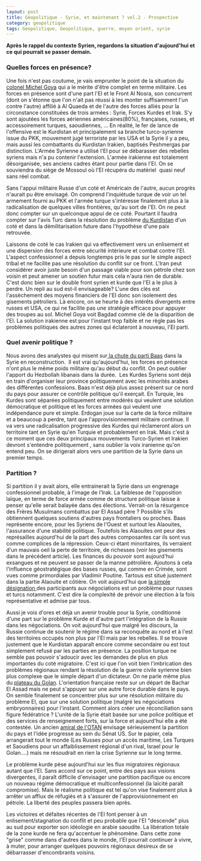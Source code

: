 ```yaml
---
layout: post
title: Géopolitique - Syrie, et maintenant ? vol.2 - Prospective
category: geopolitique
tags: Geopolitique, Geopolitique, guerre, moyen orient, syrie
---
```

**Après le rappel du contexte Syrien, regardons la situation d'aujourd'hui et ce qui pourrait se passer demain.**

### Quelles forces en présence?

Une fois n'est pas coutume, je vais emprunter le point de la situation du <a href="http://lavoiedelepee.blogspot.fr/2016/03/detruire-daech-point-de-situation.html">colonel Michel Goya</a> qui a le mérite d'être complet en terme militaire. Les forces en présence sont d'une part l'EI et le Front Al Nosra, son concurrent (dont on s'étonne que l'on n'ait pas réussi à les monter suffisamment l'un contre l'autre) affilié à Al Quaeda et de l'autre des forces alliés pour la circonstance constituées de trois armées : Syrie, Forces Kurdes et Irak. S'y sont ajoutées les forces aériennes américaines(80%), françaises, russes, et accessoirement turques, saoudiennes, ... En réalité, le fer de lance de l'offensive est le Kurdistan et principalement sa branche turco-syrienne issue du PKK, mouvement jugé terroriste par les USA et la Syrie il y a peu, mais aussi les combattants du Kurdistan Irakien, baptisés Peshmergas par distinction. L'Armée Syrienne a utilisé l'EI pour se débarasser des rebelles syriens mais n'a pu contenir l'extension. L'armée irakienne est totalement désorganisée, ses anciens cadres étant pour partie dans l'EI. On se souviendra du siège de Mossoul où l'EI récupéra du matériel  quasi neuf sans réel combat.

Sans l'appui militaire Russe d'un coté et Américain de l'autre, aucun progrès n'aurait pu être envisagé. On comprend l'inquiétude turque de voir un tel armement fourni au PKK et l'armée turque s'intéresse finalement plus à la radicalisation de quelques villes frontières, qu'au sort de l'EI. On ne peut donc compter sur un quelconque appui de ce coté. Pourtant il faudra compter sur l'avis Turc dans la résolution du problème <a href="https://icezine.wordpress.com/2016/03/21/kurdistan-nouvel-enjeu-du-moyen-orient/">du Kurdistan</a> d'un coté et dans la démilitarisation future dans l'hypothèse d'une paix retrouvée.

Laissons de coté le cas Irakien qui va effectivement vers un enlisement et une dispersion des forces entre sécurité intérieure et combat contre l'EI. L'aspect confessionnel a depuis longtemps pris le pas sur le simple aspect tribal et ne facilite pas une résolution du conflit sur ce front. L'Iran peut considérer avoir juste besoin d'un passage viable pour son pétrole chez son voisin et peut amener un soutien futur mais cela n'aura rien de durable. C'est donc bien sur le double front syrien et kurde que l'EI a le plus à perdre. Un repli au sud est-il envisageable? L'une des clés est l'assèchement des moyens financiers de l'EI donc son isolement des gisements pétroliers. Là encore, on se heurte à des intérêts divergents entre russes et USA, ce qui ne facilite pas une stratégie efficace pour appuyer des troupes au sol. Michel Goya voit Bagdad comme clé de la disparition de l'EI. La solution irakienne est pour l'instant trop faible et ne règle pas les problèmes politiques des autres zones qui éclateront à nouveau, l'EI parti.

### Quel avenir politique ?

Nous avons des analystes qui misent sur<a href="http://mondediplo.com/blogs/the-end-of-syria-s-baathist-dictatorship"> la chute du parti Baas</a> dans la Syrie en reconstruction.  Il est vrai qu'aujourd'hui, les forces en présence n'ont plus le même poids militaire qu'au début du conflit. On peut oublier l'apport du Hezbollah libanais dans la durée.  Les Kurdes Syriens sont déjà en train d'organiser leur province politiquement avec les minorités arabes des différentes confessions. Baas n'est déjà plus assez présent sur ce nord du pays pour assurer ce contrôle politique qu'il exerçait. En Turquie, les Kurdes sont séparées politiquement entre modérés qui veulent une solution démocratique et politique et les forces armées qui veulent une indépendance pure et simple. Erdogan joue sur la carte de la force militaire et a beaucoup à perdre, tant que l'approvisionnement militaire continue. Il va vers une radicalisation progressive des Kurdes qui réclameront alors un territoire tant en Syrie qu'en Turquie et probablement en Irak. Mais c'est à ce moment que ces deux principaux mouvements Turco-Syrien et Irakien devront s'entendre politiquement , sans oublier la voix iranienne qu'on entend peu. On se dirigerait alors vers une partition de la Syrie dans un premier temps.

### Partition ?

Si partition il y avait alors, elle entrainerait la Syrie dans un engrenage confessionnel probable, à l'image de l'Irak. La faiblesse de l'opposition laïque, en terme de force armée comme de structure politique laisse à penser qu'elle serait balayée dans des élections. Verrait-on la résurgence des Frères Musulmans combattus par El Assad père ? Possible s'ils obtiennent quelques soutiens d'autres pays frontaliers ou proches. Baas représente encore, pour les Syriens de l'Ouest et surtout les Alaouites, l'assurance d'une stabilité politique. Toutefois les Alaouites ont peur des représailles aujourd'hui de la part des autres composantes car ils sont vus comme complices de la répression. Ceux-ci étant minoritaires, ils verraient d'un mauvais oeil la perte de territoire, de richesses (voir les gisements dans le précédent article). Les finances du pouvoir sont aujourd'hui exsangues et ne peuvent se passer de la manne pétrolière. Ajoutons à cela l'influence géostratégique des bases russes, qui comme en Crimée, sont vues comme primordiales par Vladimir Poutine. Tartous est situé justement dans la partie Alaouite et côtière. On voit aujourd'hui que <a href="http://www.france24.com/fr/20160128-syrie-negociations-geneve-opposition-participation-rebelles-regime-onu-paix">la simple désignation </a>des participants aux négociations est un problème pour russes et turcs notamment. C'est dire la complexité de prévoir une élection à la fois représentative et admise par tous.

Aussi je vois d'ores et déjà un avenir trouble pour la Syrie, conditionné d'une part sur le problème Kurde et d'autre part l'intégration de la Russie dans les négociations. On voit aujourd'hui que malgré les discours, la Russie continue de soutenir le régime dans sa reconquête au nord et à l'est des territoires occupés non plus par l'EI mais par les rebelles. Il se trouve justement que le Kurdistan apparaît encore comme secondaire ou est tout simplement refusé par les parties en présence. La position turque ne semble pas pouvoir s'adoucir avec les demandes de plus en plus importantes du coté migratoire. C'est ici que l'on voit bien l'imbrication des problèmes régionaux rendant la résolution de la guerre civile syrienne bien plus complexe que le simple départ d'un dictateur. On ne parle même plus du <a href="https://fr.wikipedia.org/wiki/Plateau_du_Golan">plateau du Golan</a>. L'orientation française reste sur un départ de Bachar El Assad mais ne peut s'appuyer sur une autre force durable dans le pays. On semble finalement se concentrer plus sur une résolution militaire du problème EI, que sur une solution politique (malgré les négociations embryonnaires) pour l'instant. Comment alors créer une réconciliation sans figure fédératrice ? L'unité de la Syrie était basée sur une police politique et des services de renseignement forts, sur la force et aujourd'hui elle a été contestée. Un ancien <a href="http://foreignpolicy.com/2016/03/09/its-time-to-seriously-consider-partitioning-syria/">amiral de l'OTAN</a> envisage sérieusement la partition du pays et l'idée progresse au sein du Sénat US. Sur le papier, cela arrangerait tout le monde (Les Russes pour un accès maritime, Les Turques et Saoudiens pour un affaiblissement régional d'un rival, Israel pour le Golan....) mais ne résoudrait en rien la crise Syrienne sur le long terme.

Le problème kurde pèse aujourd'hui sur les flux migratoires régionaux autant que l'EI. Sans accord sur ce point, entre des pays aux visions divergentes, il paraît difficile d'envisager une partition pacifique ou encore un nouveau régime démocratique et multiconfessionnel (la laïcité paraît compromise). Mais le réalisme politique est tel qu'on vise finalement plus à arrêter un afflux de réfugiés et à s'assurer de l'approvisionnement en pétrole. La liberté des peuples passera bien après.

Les victoires et défaites récentes de l'EI font penser à un enlisement/stagnation du conflit et peu probable que l'EI "descende" plus au sud pour exporter son idéologie en arabie saoudite. La libération totale de la zone kurde ne fera qu'accentuer le phénomène. Dans cette zone "grise" comme dans d'autres dans le monde, l'EI pourrait continuer à vivre, à muter, pour arranger quelques pouvoirs régionaux désireux de se débarrasser d'encombrants voisins.
